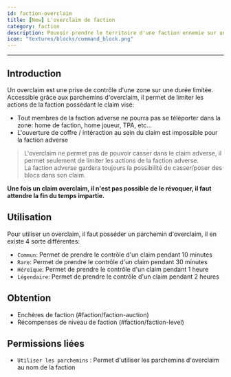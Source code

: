 ```yaml
---
id: faction-overclaim
title: [New] L'overclaim de faction
category: faction
description: Pouvoir prendre le territoire d'une faction ennemie sur une durée limitée !
icon: "textures/blocks/command_block.png"
---
```

___
## Introduction

Un overclaim est une prise de contrôle d'une zone sur une durée limitée.  
Accessible grâce aux parchemins d'overclaim, il permet de limiter les actions de la faction possédant le claim visé: 
- Tout membres de la faction adverse ne pourra pas se téléporter dans la zone: home de faction, home joueur, TPA, etc...
- L'ouverture de coffre / intéraction au sein du claim est impossible pour la faction adverse

> L'overclaim ne permet pas de pouvoir casser dans le claim adverse, il permet seulement de limiter les actions de la faction adverse.  
> La faction adverse gardera toujours la possibilité de casser/poser des blocs dans son claim.

**Une fois un claim overclaim, il n'est pas possible de le révoquer, il faut attendre la fin du temps impartie.**

## Utilisation

Pour utiliser un overclaim, il faut posséder un parchemin d'overclaim, il en existe 4 sorte différentes:
- ``Commun``: Permet de prendre le contrôle d'un claim pendant 10 minutes
- ``Rare``: Permet de prendre le contrôle d'un claim pendant 30 minutes
- ``Héroïque``: Permet de prendre le contrôle d'un claim pendant 1 heure
- ``Légendaire``: Permet de prendre le contrôle d'un claim pendant 2 heures

## Obtention

- Enchères de faction (#faction/faction-auction)
- Récompenses de niveau de faction (#faction/faction-level)

## Permissions liées

- ``Utiliser les parchemins`` : Permet d'utiliser les parchemins d'overclaim au nom de la faction